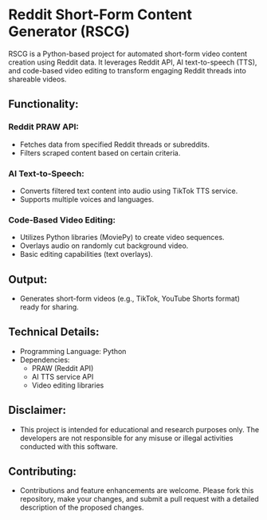 # Reddit Short-Form Content Generator (RSCG)

RSCG is a Python-based project for automated short-form video content creation using Reddit data. It leverages Reddit API, AI text-to-speech (TTS), and code-based video editing to transform engaging Reddit threads into shareable videos.

## Functionality:

### Reddit PRAW API:

- Fetches data from specified Reddit threads or subreddits.
- Filters scraped content based on certain criteria.

### AI Text-to-Speech:

- Converts filtered text content into audio using TikTok TTS service.
- Supports multiple voices and languages.

### Code-Based Video Editing:

- Utilizes Python libraries (MoviePy) to create video sequences.
- Overlays audio on randomly cut background video.
- Basic editing capabilities (text overlays).

## Output:

- Generates short-form videos (e.g., TikTok, YouTube Shorts format) ready for sharing.

## Technical Details:

- Programming Language: Python
- Dependencies:
  - PRAW (Reddit API)
  - AI TTS service API
  - Video editing libraries

## Disclaimer:

- This project is intended for educational and research purposes only. The developers are not responsible for any misuse or illegal activities conducted with this software.

## Contributing:

- Contributions and feature enhancements are welcome. Please fork this repository, make your changes, and submit a pull request with a detailed description of the proposed changes.

